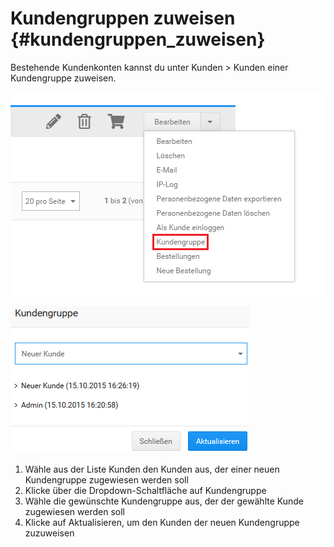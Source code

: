 # Kundengruppen zuweisen {#kundengruppen_zuweisen}

Bestehende Kundenkonten kannst du unter Kunden \> Kunden einer Kundengruppe zuweisen.

![](Bilder/DropdownKundengruppe.png "Kunde auswählen")

![](Bilder/Abb169_KundengruppeZuweisen.png "Kundengruppe zuweisen")

1.  Wähle aus der Liste Kunden den Kunden aus, der einer neuen Kundengruppe zugewiesen werden soll
2.  Klicke über die Dropdown-Schaltfläche auf Kundengruppe
3.  Wähle die gewünschte Kundengruppe aus, der der gewählte Kunde zugewiesen werden soll
4.  Klicke auf Aktualisieren, um den Kunden der neuen Kundengruppe zuzuweisen



